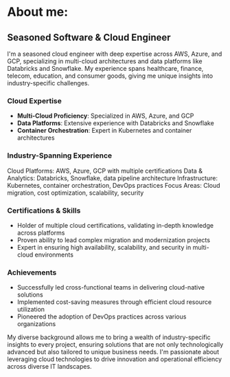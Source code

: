 # About me:

## Seasoned Software & Cloud Engineer

I'm a seasoned cloud engineer with deep expertise across AWS, Azure, and GCP, specializing in multi-cloud architectures and data platforms like Databricks and Snowflake. My experience spans healthcare, finance, telecom, education, and consumer goods, giving me unique insights into industry-specific challenges.

### Cloud Expertise
- **Multi-Cloud Proficiency**: Specialized in AWS, Azure, and GCP
- **Data Platforms**: Extensive experience with Databricks and Snowflake
- **Container Orchestration**: Expert in Kubernetes and container architectures

### Industry-Spanning Experience
Cloud Platforms: AWS, Azure, GCP with multiple certifications
Data & Analytics: Databricks, Snowflake, data pipeline architecture
Infrastructure: Kubernetes, container orchestration, DevOps practices
Focus Areas: Cloud migration, cost optimization, scalability, security

### Certifications & Skills
- Holder of multiple cloud certifications, validating in-depth knowledge across platforms
- Proven ability to lead complex migration and modernization projects
- Expert in ensuring high availability, scalability, and security in multi-cloud environments

### Achievements
- Successfully led cross-functional teams in delivering cloud-native solutions
- Implemented cost-saving measures through efficient cloud resource utilization
- Pioneered the adoption of DevOps practices across various organizations

My diverse background allows me to bring a wealth of industry-specific insights to every project, ensuring solutions that are not only technologically advanced but also tailored to unique business needs. I'm passionate about leveraging cloud technologies to drive innovation and operational efficiency across diverse IT landscapes.
